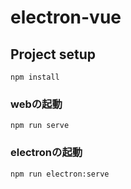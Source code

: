 # electron-vue

## Project setup
```
npm install
```

### webの起動
```
npm run serve
```

### electronの起動
```
npm run electron:serve
```

